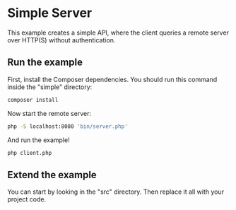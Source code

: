 # Simple Server

This example creates a simple API, where the client queries a remote server
over HTTP(S) without authentication.


## Run the example

First, install the Composer dependencies. You should run this command inside
the "simple" directory:
```bash
composer install
```

Now start the remote server:
```bash
php -S localhost:8080 'bin/server.php'
```

And run the example!

```bash
php client.php
```

## Extend the example

You can start by looking in the "src" directory. Then replace it all with your
project code.
